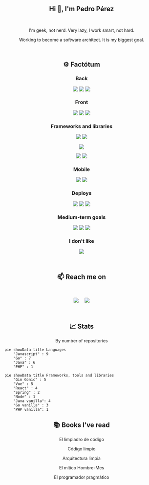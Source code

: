 <h2 align="center">Hi 👋, I'm Pedro Pérez</h1>
&nbsp;
<p align="center">I'm geek, not nerd. Very lazy, I work smart, not hard.</p>
<p align="center">Working to become a software architect. It is my biggest goal.</p>
<p>

&nbsp;
<h2  align="center">⚙ Factótum</h2>

<h3 align="center">Back </h3>
<p align="center">
<img src="https://img.shields.io/badge/Java-ED8B00?style=for-the-badge&logo=java&logoColor=white"/>
<img src="https://img.shields.io/badge/go-%2300ADD8.svg?style=for-the-badge&logo=go&logoColor=white"/>
<img src="https://img.shields.io/badge/postgres-%23316192.svg?style=for-the-badge&logo=postgresql&logoColor=white"/>
</p>
<h3 align="center"> Front </h3>
<p align="center">
<img src="https://img.shields.io/badge/html5-%23E34F26.svg?style=for-the-badge&logo=html5&logoColor=white"/>
<img src="https://img.shields.io/badge/css3-%231572B6.svg?style=for-the-badge&logo=css3&logoColor=white"/>
<img src="https://img.shields.io/badge/javascript-%23323330.svg?style=for-the-badge&logo=javascript&logoColor=%23F7DF1E"/>
</p>
<h3 align="center"> Frameworks and libraries </h3>
<p align="center">
<img src="https://img.shields.io/badge/React-20232A?style=for-the-badge&logo=react&logoColor=61DAFB"/>
<img src="https://img.shields.io/badge/tailwindcss-%2338B2AC.svg?style=for-the-badge&logo=tailwind-css&logoColor=white"/>
</p>
<p align="center">
<img src="https://img.shields.io/badge/Gin_Gonic-00ADD8?style=for-the-badge&logo=go&logoColor=white"/>
</p>
<p align="center">
<img src="https://img.shields.io/badge/Thymeleaf-059000?style=for-the-badge&logo=thymeleaf&logoColor=white"/>
<img src="https://img.shields.io/badge/Spring-00a228?style=for-the-badge&logo=spring&logoColor=white"/>
</p>
<h3 align="center">Mobile</h3>
<p align="center">
<img src="https://img.shields.io/badge/Dart-3eb1ec?style=for-the-badge&logo=dart&logoColor=white"/>
<img src="https://img.shields.io/badge/Flutter-155494?style=for-the-badge&logo=flutter&logoColor=white"/>
</p>
<h3 align="center"> Deploys </h3>
<p align="center">
<img src="https://img.shields.io/badge/Docker-0091e2?style=for-the-badge&logo=docker&logoColor=white"/>
<img src="https://img.shields.io/badge/Nginx-33914d?style=for-the-badge&logo=nginx&logoColor=white"/>
<img src="https://img.shields.io/badge/Amazon_AWS-232F3E?style=for-the-badge&logo=amazon-aws&logoColor=white"/>
</p>
<h3 align="center">Medium-term goals</h3>
<p align="center">
<img src="https://img.shields.io/badge/rust-%23000000.svg?style=for-the-badge&logo=rust&logoColor=white"/>
<img src="https://img.shields.io/badge/python-3670A0?style=for-the-badge&logo=python&logoColor=ffdd54"/>
<img src="https://img.shields.io/badge/typescript-%23007ACC.svg?style=for-the-badge&logo=typescript&logoColor=white"/>
</p>
<h3 align="center"> I don't like </h3>
<p align="center">
<img src="https://img.shields.io/badge/PHP-8993be?style=for-the-badge&logo=php&logoColor=white"/>
</p>
&nbsp;
&nbsp;
<h2  align="center">📫 Reach me on</h2>
&nbsp;
<p align="center">
  <a target="_blank"href="https://www.linkedin.com/in/pedro-pérez-banda/"><img src="https://img.shields.io/badge/linkedin-%230077B5.svg?&style=for-the-badge&logo=linkedin&logoColor=white" /></a>&nbsp;&nbsp;&nbsp;&nbsp;
  <a href="mailto:hola@pedroperez.dev?subject=Hello%2Pedro!,%20From%20Github"><img src="https://img.shields.io/badge/email-%23D14836.svg?&style=for-the-badge&logo=gmail&logoColor=white" /></a>
</p>

&nbsp;
&nbsp;
&nbsp;

<h2  align="center">📈 Stats</h2>
<p align="center">By number of repositories</p>

```mermaid
pie showData title Languages
    "Javascript" : 9
    "Go" : 7
    "Java" : 6
    "PHP" : 1
```
```mermaid
pie showData title Frameworks, tools and libraries
    "Gin Gonic" : 5
    "Vue" : 5
    "React" : 4
    "Spring" : 2
    "Node" : 1
    "Java vanilla": 4
    "Go vanilla" : 3
    "PHP vanilla": 1
```

<h2  align="center">📚 Books I've read </h2>
 <p align="center">El limpiadro de código</p>
<p align="center">Código limpio</p>
<p align="center">Arquitectura limpia</p>
<p align="center">El mítico Hombre-Mes</p>
<p align="center">El programador pragmático</p>
